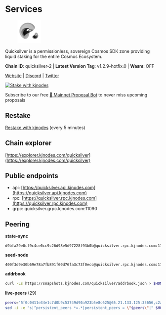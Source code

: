 # Services

<figure><img src="https://raw.githubusercontent.com/kj89/cosmos-images/main/logos/quicksilver.png" alt=""><figcaption></figcaption></figure>

Quicksilver is a permissionless, sovereign Cosmos SDK zone providing liquid staking for the entire Cosmos Ecosystem.

**Chain ID**: quicksilver-2 | **Latest Version Tag**: v1.2.9-hotfix.0 | **Wasm**: OFF

[Website](https://quicksilver.zone) | [Discord](https://discord.gg/quicksilverprotocol) | [Twitter](https://twitter.com/quicksilverzone)

[![Stake with kjnodes](https://i.ibb.co/cr44Q8j/button-stake-with-kjnodes.png)](https://restake.app/quicksilver/quickvaloper1fqfgpwdngmmay6ah7mg9y4k7ayykpzu6l3ht2m)

Subscribe to our free [🤖 Mainnet Proposal Bot](https://t.me/kjnodes_proposal_bot) to never miss upcoming proposals

## Restake

[Restake with kjnodes](https://restake.app/quicksilver/quickvaloper1fqfgpwdngmmay6ah7mg9y4k7ayykpzu6l3ht2m) (every 5 minutes)
## Chain explorer
[https://explorer.kjnodes.com/quicksilver](https://explorer.kjnodes.com/quicksilver)

## Public endpoints

* api: [https://quicksilver.api.kjnodes.com](https://quicksilver.api.kjnodes.com)
* rpc: [https://quicksilver.rpc.kjnodes.com](https://quicksilver.rpc.kjnodes.com)
* grpc: quicksilver.grpc.kjnodes.com:11090

## Peering

**state-sync**

```text
d9bfa29e0cf9c4ce0cc9c26d98e5d97228f93b0b@quicksilver.rpc.kjnodes.com:11656
```

**seed-node**

```text
400f3d9e30b69e78a7fb891f60d76fa3c73f0ecc@quicksilver.rpc.kjnodes.com:11659
```

**addrbook**
```bash
curl -Ls https://snapshots.kjnodes.com/quicksilver/addrbook.json > $HOME/.quicksilverd/config/addrbook.json
```

**live-peers** (29)
```bash
peers="5f0c0411e34e1c7d0b9c53749d90a923b5e8c625@65.21.133.125:35656,c2a44958de52a8656eba9eedaf88205f27686ffd@46.4.23.42:11656,43b97f492bf47b455b7b275c396b1840f4eb336d@142.132.139.101:26656,e09b47db9c221a9d064069befcc471d949d2c28d@45.14.135.159:15620,d9bfa29e0cf9c4ce0cc9c26d98e5d97228f93b0b@65.109.88.38:11656,f73ee3d2450f41bcf1b2975552cdf60a118a64c9@46.4.50.247:11656,cbc2c7a7cd39750abee0dcd5dd2832feddbde20e@50.21.173.76:26656,b4bcce87121963e1e97619dc135f2eb1a9fd5dfc@88.198.32.17:36656,ebafaa0d0087ecfc785b095d6a91a67a12eecd80@5.9.100.25:26656,9bd2b7e39fb0d823402f22c90e3000fdf3cd05bf@88.99.104.180:26656,625eeb91fcc6242798f53426540825e5b37c7670@185.144.99.16:36656,c3ec2daba16e457ca5117079f34ff49e99e7572d@65.109.94.221:35656,6785dbb8a0138600e0e0faaa77baa375451b38bb@162.55.132.48:15620,602700ce2ed57b2176514ec2ecbda079caa7a536@178.170.40.28:15620,e3dd956ac4081ba42ae3d038edd6d80ddf092751@198.199.90.99:26656,ae353518e6009eb48d80ccf6a006a9644e9dd309@146.19.24.101:26656,ce3837aa07eb0967c024d4c592f7c2730754bdd8@157.90.179.182:26656,e726816f42831689eab9378d5d577f1d06d25716@176.9.188.21:26656,5fa47201aa5208c30982b6f9d8ca44222d256fc5@51.91.70.90:48656,c8b01e6700d048b1aae34d76f5c56511b2a90ab1@57.128.133.24:26656,ff2055b198685f619897058a26776b9d1b73dc3c@178.63.184.129:26656,8a0740d4b70629c26022db7525132da0062bf42b@194.62.99.114:26656,ebc272824924ea1a27ea3183dd0b9ba713494f83@195.3.220.136:27026,cdd8e0e425f107d249389a5e4cea3494185d4a3a@193.70.45.106:11156,3b3c0037090a1b5ef9f7ac58ff79f33dffdd188a@142.132.253.112:15656,3308d9078fcca016fbd8dc8f3b19666326f41a6f@138.201.121.185:26672,185f80586290dcd53db67ebc2da1e146e291bcd6@148.251.13.186:11156,0ad45ecd219b9151ac17951dc1cd6303bcda2b58@65.109.106.169:26656,f736b49c260e11d3f81a5d99814eaeda396c1597@18.138.35.164:26656"
sed -i -e "s|^persistent_peers *=.*|persistent_peers = \"$peers\"|" $HOME/.quicksilverd/config/config.toml
```
